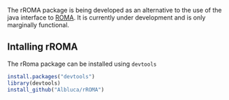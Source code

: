 The rROMA package is being developed as an alternative to the use of the java interface to [ROMA](https://github.com/sysbio-curie/Roma). It is currently under development and is only marginally functional.

Intalling rROMA
---------------

The rRoma package can be installed using `devtools`

``` r
install.packages("devtools")
library(devtools)
install_github("Albluca/rROMA")
```
